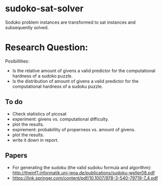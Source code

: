 # sudoko-sat-solver
Soduko problem instances are transformed to sat instances and subsequently solved.

# Research Question:
 Posibillities:
 - Is the relative amount of givens a valid predictor for the computational hardness of a sudoko puzzle.
 - Is the distribution of amount of givens a valid predictor for the computational hardness of a sudoku puzzle.

## To do
- Check statistics of picosat
- experiment: givens vs. computational difficulty.
- plot the results.
- expirement: probabillity of properness vs. amount of givens.
- plot the results.
- write it down in report.

## Papers
- For generating the sudoku (the valid sudoku formula and algorithm): http://theinf1.informatik.uni-jena.de/publications/sudoku-weller08.pdf
- https://link.springer.com/content/pdf/10.1007/978-3-540-79719-7_4.pdf
